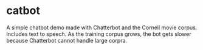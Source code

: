 # catbot
A simple chatbot demo made with Chatterbot and the Cornell movie corpus. Includes text to speech. As the training corpus grows, the bot gets slower because Chatterbot cannot handle large corpra.
